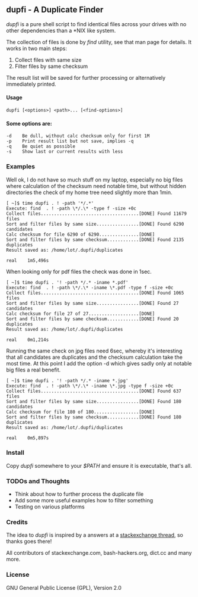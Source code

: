 ## dupfi - A Duplicate Finder

_dupfi_ is a pure shell script to find identical files across your drives with
no other dependencies than a *NIX like system.

The collection of files is done by _find_ utility, see that man page for details.
It works in two main steps:

  1. Collect files with same size
  2. Filter files by same checksum

The result list will be saved for further processing or alternatively
immediately printed.

#### Usage

    dupfi [<options>] <path>... [<find-options>]

#### Some options are:

    -d    Be dull, without calc checksum only for first 1M
    -p    Print result list but not save, implies -q
    -q    Be quiet as possible
    -s    Show last or current results with less

### Examples

Well ok, I do not have so much stuff on my laptop, especially no big files where
calculation of the checksum need notable time, but without hidden directories
the check of my home tree need slightly more than 1min.

    [ ~]$ time dupfi . ! -path '*/.*'
    Execute: find  . ! -path \*/.\* -type f -size +0c
    Collect files.....................................[DONE] Found 11679 files
    Sort and filter files by same size................[DONE] Found 6290 candidates
    Calc checksum for file 6290 of 6290...............[DONE]
    Sort and filter files by same checksum............[DONE] Found 2135 duplicates
    Result saved as: /home/lot/.dupfi/duplicates

    real    1m5,496s

When looking only for pdf files the check was done in 1sec.

    [ ~]$ time dupfi . '! -path */.* -iname *.pdf'
    Execute: find  . ! -path \*/.\* -iname \*.pdf -type f -size +0c
    Collect files.....................................[DONE] Found 1065 files
    Sort and filter files by same size................[DONE] Found 27 candidates
    Calc checksum for file 27 of 27...................[DONE]
    Sort and filter files by same checksum............[DONE] Found 20 duplicates
    Result saved as: /home/lot/.dupfi/duplicates

    real    0m1,214s

Running the same check on jpg files need 6sec, whereby it's interesting that all
candidates are duplicates and the checksum calculation take the most time. At
this point I add the option -d which gives sadly only at notable big files a
real benefit.

    [ ~]$ time dupfi . '! -path */.* -iname *.jpg'
    Execute: find  . ! -path \*/.\* -iname \*.jpg -type f -size +0c
    Collect files.....................................[DONE] Found 637 files
    Sort and filter files by same size................[DONE] Found 180 candidates
    Calc checksum for file 180 of 180.................[DONE]
    Sort and filter files by same checksum............[DONE] Found 180 duplicates
    Result saved as: /home/lot/.dupfi/duplicates

    real    0m5,897s

### Install

Copy _dupfi_ somewhere to your _$PATH_ and ensure it is executable, that's all.

### TODOs and Thoughts

  - Think about how to further process the duplicate file
  - Add some more useful examples how to filter something
  - Testing on various platforms

### Credits

The idea to _dupfi_ is inspired by a answers at a [stackexchange thread](https://unix.stackexchange.com/a/71201), so thanks goes there!

All contributors of stackexchange.com, bash-hackers.org, dict.cc and many more.

### License

GNU General Public License (GPL), Version 2.0
